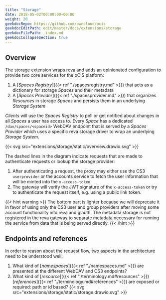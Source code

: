 ```yaml
---
title: "Storage"
date: 2018-05-02T00:00:00+00:00
weight: 20
geekdocRepo: https://github.com/owncloud/ocis
geekdocEditPath: edit/master/docs/extensions/storage
geekdocFilePath: _index.md
geekdocCollapseSection: true
---
```


## Overview

The storage extension wraps [reva](https://github.com/cs3org/reva/) and adds an opinionated configuration to provide two core services for the oCIS platform:
1. A [*Spaces Registry*]({{< ref "./spacesregistry.md" >}}) that acts as a dictionary for storage *Spaces* and their metadata
2. A [*Spaces Provider*]({{< ref "./spacesprovider.md" >}}) that organizes *Resources* in storage *Spaces* and persists them in an underlying *Storage System*

*Clients* will use the *Spaces Registry* to poll or get notified about changes in all *Spaces* a user has access to. Every *Space* has a dedicated `/dav/spaces/<spaceid>` WebDAV endpoint that is served by a *Spaces Provider* which uses a specific reva storage driver to wrap an underlying *Storage System*.

{{< svg src="extensions/storage/static/overview.drawio.svg" >}}

The dashed lines in the diagram indicate requests that are made to authenticate requests or lookup the storage provider:
1. After authenticating a request, the proxy may either use the CS3 `userprovider` or the accounts service to fetch the user information that will be minted into the `x-access-token`.
2. The gateway will verify the JWT signature of the `x-access-token` or try to authenticate the request itself, e.g. using a public link token.

{{< hint warning >}}
The bottom part is lighter because we will deprecate it in favor of using only the CS3 user and group providers after moving some account functionality into reva and glauth. The metadata storage is not registered in the reva gateway to separate metadata necessary for running the service from data that is being served directly.
{{< /hint >}}

## Endpoints and references

In order to reason about the request flow, two aspects in the architecture need to be understood well:
1. What kind of [*namespaces*]({{< ref "./namespaces.md" >}}) are presented at the different WebDAV and CS3 endpoints?
2. What kind of [*resource*]({{< ref "./terminology.md#resources" >}}) [*references*]({{< ref "./terminology.md#references" >}}) are exposed or required: path or id based?
{{< svg src="extensions/storage/static/storage.drawio.svg" >}}
